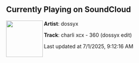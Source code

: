 ## Currently Playing on SoundCloud

[<img align="left" width="100" src="https://i1.sndcdn.com/artworks-hx2vjy7YUGKHA995-5lvZtQ-t500x500.jpg">](https://soundcloud.com/dossyx/threesixty)

**Artist**: dossyx 

**Track**: charli xcx - 360 (dossyx edit)

Last updated at 7/1/2025, 9:12:16 AM
